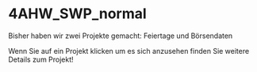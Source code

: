 # 4AHW_SWP_normal

Bisher haben wir zwei Projekte gemacht:
Feiertage und Börsendaten

Wenn Sie auf ein Projekt klicken um es sich anzusehen finden Sie weitere Details zum Projekt!
